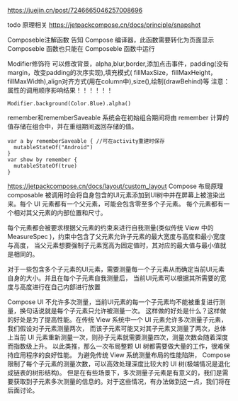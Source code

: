 https://juejin.cn/post/7246665046257008696

todo 原理相关
https://jetpackcompose.cn/docs/principle/snapshot

Composeble注解函数
告知 Compose 编译器，此函数需要转化为页面显示
Composeble 函数也只能在 Composeble 函数中运行


Modifier修饰符 可以修改背景，alpha,blur,border,添加点击事件，padding(没有margin，改变padding的次序实现),填充模式(
fillMaxSize，fillMaxHeight，fillMaxWidth),align对齐方式(用在column中),size(),绘制(drawBehind)等
注意：属性的调用顺序影响结果！！！！！！
```
Modifier.background(Color.Blue).alpha()
```


remember和rememberSaveable
系统会在初始组合期间将由 remember 计算的值存储在组合中，并在重组期间返回存储的值。
```
var a by rememberSaveable { //可在activity重建时保存
  mutableStateOf("Android")
}
var show by remember {
  mutableStateOf(true)
}
```


https://jetpackcompose.cn/docs/layout/custom_layout
Compose 布局原理
composable 被调用时会将自身包含的UI元素添加到UI树中并在屏幕上被渲染出来。每个 UI 元素都有一个父元素，可能会包含零至多个子元素。
每个元素都有一个相对其父元素的内部位置和尺寸。

每个元素都会被要求根据父元素的约束来进行自我测量(类似传统 View 中的 MeasureSpec )，约束中包含了父元素允许子元素的最大宽度与高度和最小宽度与高度，
当父元素想要强制子元素宽高为固定值时，其对应的最大值与最小值就是相同的。

对于一些包含多个子元素的UI元素，需要测量每一个子元素从而确定当前UI元素自身的大小。并且在每个子元素自我测量后，
当前UI元素可以根据其所需要的宽度与高度进行在自己内部进行放置

Compose UI 不允许多次测量，当前UI元素的每一个子元素均不能被重复进行测量，换句话说就是每个子元素只允许被测量一次。
这样做的好处是什么？这样做的好处是为了提高性能。在传统 View 系统中一个 UI 元素允许多次测量子元素，我们假设对子元素测量两次，
而该子元素可能又对其子元素又测量了两次，总体上当前 UI 元素重新测量一次，则孙子元素就需要测量四次，测量次数会随着深度而指数级上升。
以此类推，那么一次布局整颗 UI 树都需要做大量的工作，很难保持应用程序的良好性能。 为避免传统 View 系统测量布局的性能陷阱，
Compose 限制了每个子元素的测量次数，可以高效处理深度比较大的 UI 树(极端情况是退化成链表的树形结构)。
但是在有些场景下，多次测量子元素是有意义的，我们是需要获取到子元素多次测量的信息的。对于这些情况，有办法做到这一点，我们将在后面讨论。